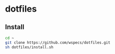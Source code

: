 # dotfiles

## Install
```bash
cd ~
git clone https://github.com/wspecs/dotfiles.git
sh dotfiles/install.sh
```
